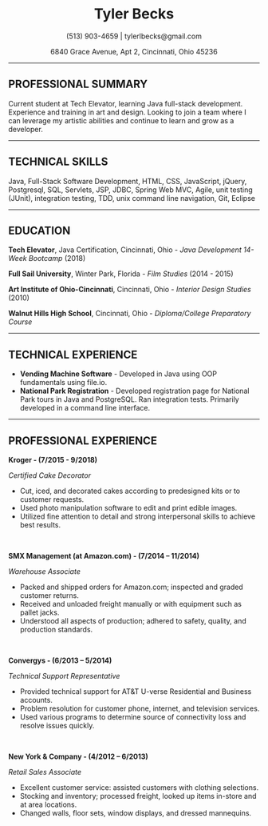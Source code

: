 <!DOCTYPE html>
<html>
 <head>
  </head>
  <body>
    <h1 align="center">Tyler Becks</h1>
    <p align="center">(513) 903-4659 | tylerlbecks@gmail.com</p>
    <p align="center">6840 Grace Avenue, Apt 2, Cincinnati, Ohio 45236</p>
    <hr width="100%"/>
  <h2>PROFESSIONAL SUMMARY</h2>
  <p>Current student at Tech Elevator, learning Java full-stack development.  Experience and training in art and design. Looking to join a team where I can leverage my artistic abilities and continue to learn and grow as a developer.</p>
  <hr width="100%"/>
  <h2>TECHNICAL SKILLS</h2>
  <p>Java, Full-Stack Software Development, HTML, CSS, JavaScript, jQuery, Postgresql, SQL, Servlets, JSP, JDBC, Spring Web MVC, Agile, unit testing (JUnit), integration testing, TDD, unix command line navigation, Git, Eclipse</p>
  <hr width="100%"/>
    <h2>EDUCATION</h2>
  <p><b>Tech Elevator</b>, Java Certification, Cincinnati, Ohio - <i>Java Development 14-Week Bootcamp</i> (2018)</p>
   <p><b>Full Sail University</b>, Winter Park, Florida - <i>Film Studies</i> (2014 - 2015)</p>
   <p><b>Art Institute of Ohio-Cincinnati</b>, Cincinnati, Ohio - <i>Interior Design Studies</i> (2010)</p>
   <p><b>Walnut Hills High School</b>, Cincinnati, Ohio - <i>Diploma/College Preparatory Course</i></p>
  <hr width="100%">
  <h2>TECHNICAL EXPERIENCE</h2>
  <ul>
    <li><b>Vending Machine Software</b> - Developed in Java using OOP fundamentals using file.io.</li>
    <li><b>National Park Registration</b> - Developed registration page for National Park tours in Java and PostgreSQL. Ran integration tests. Primarily developed in a command line interface.</li>
  </ul>
    <hr width="100%">
    <h2>PROFESSIONAL EXPERIENCE</h2>
    <p><b>Kroger - (7/2015 - 9/2018)</b></p>
    <p><i>Certified Cake Decorator</i></p>
    <ul>
      <li>Cut, iced, and decorated cakes according to predesigned kits or to customer requests.</li>
      <li>Used photo manipulation software to edit and print edible images.</li>
      <li>Utilized fine attention to detail and strong interpersonal skills to achieve best results.</li>
    </ul>
    <br/>
    <p><b>SMX Management (at Amazon.com) - (7/2014 – 11/2014)</b></p>
    <p><i>Warehouse Associate</i></p>
    <ul>
      <li>Packed and shipped orders for Amazon.com; inspected and graded customer returns.</li>
      <li>Received and unloaded freight manually or with equipment such as pallet jacks. </li>
      <li>Understood all aspects of production; adhered to safety, quality, and production standards.</li>
    </ul>
    <br/>
    <p><b>Convergys - (6/2013 – 5/2014)</b></p>
    <p><i>Technical Support Representative</i></p>
    <ul>
      <li>Provided technical support for AT&T U-verse Residential and Business accounts.</li>
      <li>Problem resolution for customer phone, internet, and television services.</li>
      <li>Used various programs to determine source of connectivity loss and resolve issues quickly.</li>
    </ul>
    <br/>
    <p><b>New York & Company - (4/2012 – 6/2013)</b></p>
    <p><i>Retail Sales Associate</i></p>
    <ul>
      <li>Excellent customer service: assisted customers with clothing selections.</li>
      <li>Stocking and inventory; processed freight, looked up items in-store and at area locations.</li>
      <li>Changed walls, floor sets, window displays, and dressed mannequins.</li>
    </ul>
  
    
  </body>
</html>

